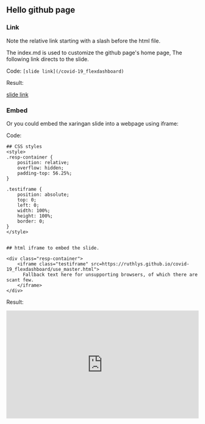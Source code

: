 
## Hello github page

### Link

Note the relative link starting with a slash before the html file.

The index.md is used to customize the github page's home page, 
The following link directs to the slide.

Code: `[slide link](/covid-19_flexdashboard)`

Result:

[slide link](/covid-19_flexdashboard.html)


### Embed

Or you could embed the xaringan slide into a webpage using iframe:

Code:

```
## CSS styles
<style>
.resp-container {
    position: relative;
    overflow: hidden;
    padding-top: 56.25%;
}

.testiframe {
    position: absolute;
    top: 0;
    left: 0;
    width: 100%;
    height: 100%;
    border: 0;
}
</style>


## html iframe to embed the slide.

<div class="resp-container">
    <iframe class="testiframe" src=https://ruthlys.github.io/covid-19_flexdashboard/use_master.html">
      Fallback text here for unsupporting browsers, of which there are scant few.
    </iframe>
</div>

```

Result:

<style>
.resp-container {
    position: relative;
    overflow: hidden;
    padding-top: 56.25%;
}

.testiframe {
    position: absolute;
    top: 0;
    left: 0;
    width: 100%;
    height: 100%;
    border: 0;
}
</style>

<div class="resp-container">
    <iframe class="testiframe" src="https://ruthlys.github.io/covid-19_flexdashboard/">
      Fallback text here for unsupporting browsers, of which there are scant few.
    </iframe>
</div>
